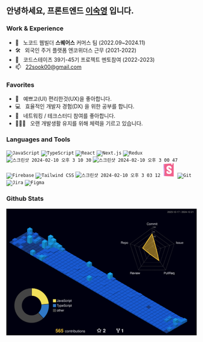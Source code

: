 
## 안녕하세요, 프론트엔드 [이숙영](https://github.com/22sook00/) 입니다.

### Work & Experience
  
- 🚀 &nbsp; 노코드 웹빌더 <b>스퀘어스</b> 커머스 팀 (2022.09~2024.11)
- 🛠 &nbsp; 외국인 주거 플랫폼 엔코위더스 근무 (2021-2022)
- 👾 &nbsp; 코드스테이츠 39기-45기 프로젝트 멘토참여 (2022-2023)
- 📫 &nbsp; 22sook00@gmail.com

### Favorites

- 🎨 &nbsp; 예쁘고(UI) 편리한것(UX)을 좋아합니다. 
- 💻 &nbsp; 효율적인 개발자 경험(DX) 을 위한 공부를 합니다.
- 🍕 &nbsp; 네트워킹 / 테크스터디 참여를 좋아합니다.
- 🏃🏻‍♀️ &nbsp; 오랜 개발생활 유지를 위해 체력을 기르고 있습니다.

### Languages and Tools

<div >
  	<code><img width="37" src="https://user-images.githubusercontent.com/25181517/117447155-6a868a00-af3d-11eb-9cfe-245df15c9f3f.png" alt="JavaScript" title="JavaScript"/></code>
	<code><img width="37" src="https://user-images.githubusercontent.com/25181517/183890598-19a0ac2d-e88a-4005-a8df-1ee36782fde1.png" alt="TypeScript" title="TypeScript"/></code>
	 	<code><img width="37" src="https://user-images.githubusercontent.com/25181517/183897015-94a058a6-b86e-4e42-a37f-bf92061753e5.png" alt="React" title="React"/></code>
  <code><img width="37" src="https://github.com/marwin1991/profile-technology-icons/assets/136815194/5f8c622c-c217-4649-b0a9-7e0ee24bd704" alt="Next.js" title="Next.js"/></code>  
<code><img width="37" src="https://user-images.githubusercontent.com/25181517/187896150-cc1dcb12-d490-445c-8e4d-1275cd2388d6.png" alt="Redux" title="Redux"/></code>
  	<code><img width="37" alt="스크린샷 2024-02-10 오후 3 10 30" src="https://github.com/22sook00/22sook00/assets/80618616/695e65f5-22fe-453a-9498-6944708b72c7"></code>
  	<code><img width="37" alt="스크린샷 2024-02-10 오후 3 00 47" src="https://github.com/22sook00/22sook00/assets/80618616/6c6402ad-5fdf-4383-8745-8bf730555251"></code>
  	<code><img width="37" src="https://user-images.githubusercontent.com/25181517/189716855-2c69ca7a-5149-4647-936d-780610911353.png" alt="Firebase" title="Firebase"/></code>
  	<code><img width="37" src="https://user-images.githubusercontent.com/25181517/202896760-337261ed-ee92-4979-84c4-d4b829c7355d.png" alt="Tailwind CSS" title="Tailwind CSS"/></code>
  <code><img width="37" alt="스크린샷 2024-02-10 오후 3 03 12" src="https://github.com/22sook00/22sook00/assets/80618616/809db8d3-119b-4186-ab3d-56c58620a52d"></code>
  <code><img height="37" src="https://raw.githubusercontent.com/github/explore/80688e429a7d4ef2fca1e82350fe8e3517d3494d/topics/storybook/storybook.png" alt="storybook"></code>
	<code><img width="37" src="https://user-images.githubusercontent.com/25181517/192108372-f71d70ac-7ae6-4c0d-8395-51d8870c2ef0.png" alt="Git" title="Git"/></code>
	<code><img width="37" src="https://user-images.githubusercontent.com/25181517/183912952-83784e94-629d-4c34-a961-ae2ae795b662.png" alt="Jira" title="Jira"/></code>
	<code><img width="37" src="https://user-images.githubusercontent.com/25181517/189715289-df3ee512-6eca-463f-a0f4-c10d94a06b2f.png" alt="Figma" title="Figma"/></code>

</div>

### Github Stats

![](./profile-3d-contrib/profile-night-view.svg)
    
